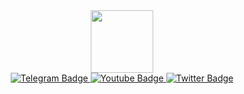 <div id="header" align="center">
  <img src="https://media.giphy.com/media/vs5y14mkgmZOVukgmE/giphy.gif" width="100">
  
  <div id="badges">
    <a href="your-linkedin-URL">
       <img src="https://img.shields.io/badge/Telegram-blue?logo=telegram&logoColor=white&style=for-the-badge" alt="Telegram Badge"/>
    </a>
    <a href="your-youtube-URL">
      <img src="https://img.shields.io/badge/Habr%20career-gray?logo=HABR&logoColor=white&style=for-the-badge" alt="Youtube Badge"/>
    </a>
    <a href="your-twitter-URL">
      <img src="https://img.shields.io/badge/%D0%92%D0%9A%D0%BE%D0%BD%D1%82%D0%B0%D0%BA%D1%82%D0%B5-blue?logo=VK&logoColor=white&style=for-the-badge" alt="Twitter Badge"/>
    </a>
  </div>
  <img src="https://komarev.com/ghpvc/?username=monroo1&style=flat-square&color=blue" alt=""/>
</div>

